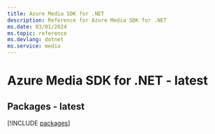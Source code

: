 ```yaml
---
title: Azure Media SDK for .NET
description: Reference for Azure Media SDK for .NET
ms.date: 03/01/2024
ms.topic: reference
ms.devlang: dotnet
ms.service: media
---
```

# Azure Media SDK for .NET - latest
## Packages - latest
[!INCLUDE [packages](media-index.md)]